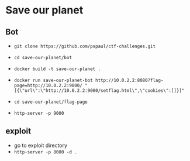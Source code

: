 # Save our planet
## Bot
* `git clone https://github.com/pspaul/ctf-challenges.git`
* `cd save-our-planet/bot`
* `docker build -t save-our-planet .`
* `docker run save-our-planet-bot http://10.0.2.2:8080?flag-page=http://10.0.2.2:9000/ "[{\"url\":\"http://10.0.2.2:9000/setflag.html\",\"cookies\":[]}]"`

* `cd save-our-planet/flag-page`
* `http-server -p 9000`

## exploit
* go to exploit directory
* `http-server -p 8080 -d .`